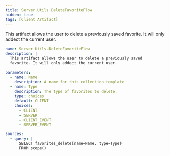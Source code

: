 ```yaml
---
title: Server.Utils.DeleteFavoriteFlow
hidden: true
tags: [Client Artifact]
---
```


This artifact allows the user to delete a previously saved
favorite. It will only addect the current user.


```yaml
name: Server.Utils.DeleteFavoriteFlow
description: |
  This artifact allows the user to delete a previously saved
  favorite. It will only addect the current user.

parameters:
  - name: Name
    description: A name for this collection template
  - name: Type
    description: The type of favorites to delete.
    type: choices
    default: CLIENT
    choices:
      - CLIENT
      - SERVER
      - CLIENT_EVENT
      - SERVER_EVENT

sources:
  - query: |
      SELECT favorites_delete(name=Name, type=Type)
      FROM scope()

```
